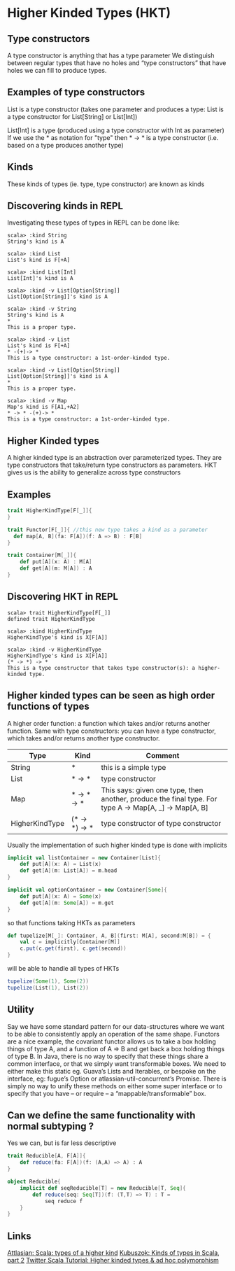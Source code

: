 # Higher Kinded Types (HKT) 
  
## Type constructors 
 A type constructor is anything that has a type parameter
We distinguish between regular types that have no holes and “type constructors” that have holes we can fill to produce types.

## Examples of type constructors 
 List is a type constructor (takes one parameter and produces a type: List is a type constructor for List[String] or List[Int])

 List[Int] is a type (produced using a type constructor with Int as parameter)
If we use the * as notation for "type"  then * -> * is a type constructor (i.e. based on a type produces another type)

## Kinds 
These kinds of types (ie. type, type constructor) are known as kinds  

## Discovering kinds in REPL
Investigating these types of types in REPL can be done like: 

```sbtshell
scala> :kind String
String's kind is A

scala> :kind List
List's kind is F[+A]

scala> :kind List[Int]
List[Int]'s kind is A

scala> :kind -v List[Option[String]]
List[Option[String]]'s kind is A

scala> :kind -v String
String's kind is A
*
This is a proper type.

scala> :kind -v List
List's kind is F[+A]
* -(+)-> *
This is a type constructor: a 1st-order-kinded type.

scala> :kind -v List[Option[String]]
List[Option[String]]'s kind is A
*
This is a proper type.

scala> :kind -v Map
Map's kind is F[A1,+A2]
* -> * -(+)-> *
This is a type constructor: a 1st-order-kinded type.
```
 
## Higher Kinded types 
 A higher kinded type is an abstraction over parameterized types. 
 They are type constructors that take/return type constructors as parameters. 
 HKT gives us is the ability to generalize across type constructors

## Examples
```scala mdoc
trait HigherKindType[F[_]]{
}

trait Functor[F[_]]{ //this new type takes a kind as a parameter
  def map[A, B](fa: F[A])(f: A => B) : F[B]
}

trait Container[M[_]]{
    def put[A](x: A) : M[A]
    def get[A](m: M[A]) : A
}
```

## Discovering HKT in REPL
```sbtshell
scala> trait HigherKindType[F[_]]
defined trait HigherKindType

scala> :kind HigherKindType
HigherKindType's kind is X[F[A]]

scala> :kind -v HigherKindType
HigherKindType's kind is X[F[A]]
(* -> *) -> *
This is a type constructor that takes type constructor(s): a higher-kinded type.
```

## Higher kinded types can be seen as high order functions of types
A higher order function: a function which takes and/or returns another function. 
Same with type constructors: you can have a type constructor, which takes and/or returns another type constructor.

Type | Kind | Comment
--- | --- | ---
String | * | this is a simple type
List | * -> * | type constructor 
Map | * -> * -> * | This says: given one type, then another, produce the final type. For type A -> Map[A, _] -> Map[A, B]
HigherKindType | (* -> *) -> * | type constructor of type constructor

Usually the implementation of such higher kinded type is done with implicits

```scala mdoc
implicit val listContainer = new Container[List]{
    def put[A](x: A) = List(x)
    def get[A](m: List[A]) = m.head
}

implicit val optionContainer = new Container[Some]{
    def put[A](x: A) = Some(x)
    def get[A](m: Some[A]) = m.get
}
```
so that functions taking HKTs as parameters 
```scala mdoc
def tupelize[M[_]: Container, A, B](first: M[A], second:M[B]) = {
    val c = implicitly[Container[M]]
    c.put(c.get(first), c.get(second))
}
```
will be able to handle all types of HKTs 
```scala mdoc
tupelize(Some(1), Some(2))
tupelize(List(1), List(2))    
```

## Utility
Say we have some standard pattern for our data-structures where we want to be able to consistently apply an operation of the same shape. Functors are a nice example, the covariant functor allows us to take a box holding things of type A, and a function of A => B and get back a box holding things of type B.
In Java, there is no way to specify that these things share a common interface, or that we simply want transformable boxes. We need to either make this static eg. Guava’s Lists and Iterables, or bespoke on the interface, eg: fugue’s Option or atlassian-util-concurrent’s Promise. There is simply no way to unify these methods on either some super interface or to specify that you have – or require – a “mappable/transformable” box.

## Can we define the same functionality with normal subtyping ?
Yes we can, but is far less descriptive 

```scala mdoc 
trait Reducible[A, F[A]]{
    def reduce(fa: F[A])(f: (A,A) => A) : A
}

object Reducible{
    implicit def seqReducible[T] = new Reducible[T, Seq]{
        def reduce(seq: Seq[T])(f: (T,T) => T) : T = 
            seq reduce f 
    }
}


``` 

## Links
[Attlasian: Scala: types of a higher kind](https://www.atlassian.com/blog/archives/scala-types-of-a-higher-kind)
[Kubuszok: Kinds of types in Scala, part 2](https://kubuszok.com/2018/kinds-of-types-in-scala-part-2/)
[Twitter Scala Tutorial: Higher kinded types & ad hoc polymorphism](https://twitter.github.io/scala_school/advanced-types.html#higher)